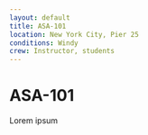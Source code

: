 ```yaml
---
layout: default
title: ASA-101
location: New York City, Pier 25
conditions: Windy
crew: Instructor, students
---
```


# ASA-101

Lorem ipsum